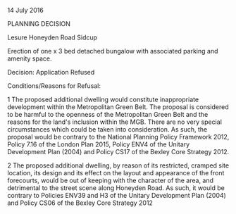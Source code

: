 14 July 2016

PLANNING DECISION

Lesure Honeyden Road Sidcup

Erection of one x 3 bed detached bungalow with associated parking and amenity space.

Decision: Application Refused

Conditions/Reasons for Refusal:

1 The proposed additional dwelling would constitute inappropriate development within the Metropolitan Green Belt. The proposal is considered to be harmful to the openness of the Metropolitan Green Belt and the reasons for the land's inclusion within the MGB. There are no very special circumstances which could be taken into consideration. As such, the proposal would be contrary to the National Planning Policy Framework 2012, Policy 7.16 of the London Plan 2015, Policy ENV4 of the Unitary Development Plan (2004) and Policy CS17 of the Bexley Core Strategy 2012.

2 The proposed additional dwelling, by reason of its restricted, cramped site location, its design and its effect on the layout and appearance of the front forecourts, would be out of keeping with the character of the area, and detrimental to the street scene along Honeyden Road. As such, it would be contrary to Policies ENV39 and H3 of the Unitary Development Plan (2004) and Policy CS06 of the Bexley Core Strategy 2012
